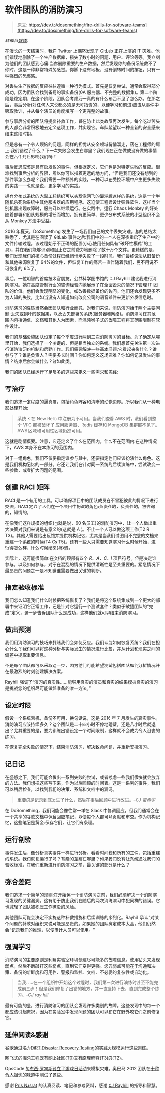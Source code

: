 # 软件团队的消防演习

> 原文:[https://dev.to/dosomething/fire-drills-for-software-teams](https://dev.to/dosomething/fire-drills-for-software-teams)

*转载自[媒体](https://medium.com/@mshmsh5000/fire-drills-for-software-teams-164ba48b10b1)。*

在漫长的一天结束时，我在 Twitter 上偶然发现了 GitLab 正在上演的 IT 灾难。他们错误地删除了一个生产数据库，损失了数小时的问题、用户、评论等等。我立刻为他们的团队感到心痛:当你删除重要的生产数据，然后发现你的备份系统救不了你时，这是一种非常特殊的感觉。你脚下没有地板，没有倒转时间的按钮，只有一种强烈的恐怖感。

对丢失生产数据的反应往往遵循一种行为模式。首先是恢复尝试，通常会取得部分成功，因为团队会找到备用的事实备份(QA 服务器、不完整的数据集)。第二个阶段是稳定期，在这个阶段，团队会考虑万一真的有什么东西不见了怎么办。在那之后，事后分析(对任何人来说都必须是无可指责的，以便学习和前进)应该从事件中吸取教训，并从每个演员的角度填写一个更完整的故事。

参与事后分析的团队将提出补救工作，旨在防止此类故障再次发生。每个吃过苦头的人都会非常积极地去定义这项工作，并实现它。车队希望以一种全新的安全感来结束这段时期。

但是总有一个令人烦恼的问题，同样的担忧从安全领域悄悄溜走，落在工程师的肩上:我们错过了什么？下一次失败会发生在哪里？我们现在正在做或没有做的事情会在六个月后影响我们吗？

事后反思应该是具有启发性的事件，但根据定义，它们也是对特定失败的反应。很难找到事后分析的界限，所以你可以指着更远的地方问，“但是我们还没有想到的那件事怎么办呢？我们需要一种额外的实践，一种可以在受控环境中产生更多失败的实践——也就是说，更多学习的实践。

拥有分布式系统的大型工程组织可以实现像网飞的[混沌猴](https://github.com/netflix/chaosmonkey)这样的系统，这是一个半随机杀死你系统中其他服务器的应用程序。这迫使工程师设计弹性软件，这样当个别机器出现故障时，服务可以继续运行。在实践中，运行 Chaos Monkey 的好处随着部署和团队规模的增长而增加。拥有更简单、更少分布式系统的小型组织不会从 Monkey 方法中受益。

2016 年夏天，DoSomething 发生了一场我们自己的文件丢失灾难。总的总结太熟悉了，尤其是在阅读了 GitLab 事件之后:我们中的一个人在深夜重启了生产中的文件传输过程。该过程始于不正确的配置(小心使用任何具有“破坏性模式”的工具)，并在我们能够识别和阻止它之前费力地删除了数十万个文件。更糟糕的是，我们发现我们的核心备份过程已经悄悄地失败了一段时间。我们最终设法从旧备份和其他来源恢复了 94%的文件，但恢复工作的痛苦一直伴随着我们，更不用说不可恢复的 6%了。

事后，一位明智的首席技术官朋友，公共科学图书馆的 CJ Rayhill 建议我进行消防演习。她在高度管制行业的咨询经验向她展示了在全面毁灭的情况下管理 IT 团队的价值。他们会发现明显的变化，如改善数据备份的访问。他们还会发现更多不为人知的失败，比如当没有人知道如何改变公司的语音邮件来更新外发信息时。

消防演习的性质当然会因团队和行业而异。对我们来说，消防演习始于两个主要问题:丢失或损坏的数据集，以及丢失部署的系统(服务器和网络)。消防演习在其范围内包括通信、文档和其他人为因素，而混沌猴子式的故障工程将其范围限制在软件设计。

我们的基础设施团队设定了每个季度进行两到三次消防演习的目标。为了确定从哪里开始，我们选择了一个关键的、但是相当独立的系统。我们想首先关注第一次进行消防演习的机制和后勤工作。我们需要解决一些基本问题:它看起来像什么？谁参与了？谁是负责人？需要多长时间？你如何定义这场灾难？你如何记录发生的事情？结束后你会做什么？诸如此类。

我们的团队已经运行了足够多的这些来定义一些需求和实践:

## 写治疗

我们追求一定程度的逼真度，包括角色阵容和清晰的动作边界。所以我们从一种电影处理开始:

> 系统 X 在 New Relic 中注册为不可用。当我们查看 AWS 时，我们看到整个 VPC 都被破坏了:应用服务器、Redis 缓存和 MongoDB 集群都不见了。AWS 区域和可用性区域仍然可用。

这就是剧情概要。注意，它还定义了什么在范围内，什么不在范围内:在这种情况下，AWS 本身不在本练习的范围内。

对于一组角色，我们不仅要指定谁参与其中，还要指定他们应该扮演什么角色。这是我们机构记忆的一部分。它还让我们在针对同一系统的后续演练中，尝试改变一些参数，或者扩大问题的范围。

## 创建 RACI 矩阵

RACI 是一个有用的工具，可以确保项目中的团队成员在不冒犯彼此的情况下进行交流。RACI 定义了人们在一个项目中扮演的角色:负责任的，负责任的，被咨询的，知情的。

在像我们这样规模的组织(也就是说，60 名员工)的消防演习中，让一个人做出重大决策对我们来说是有意义的(这就是 *A* )。不止一个人可以做这项工作(T2 R T3)。其他人需要给出反馈并提供机构记忆，尤其是当我们试图用不完整的文档来重建一个系统的时候(T4 Cs T5)。还有一些人只需要知道演习什么时候开始，进行得怎么样，什么时候结束(*就是*)。

实际上，这可能很简单:在文档的顶部有四个 *R、A、C、I* 项目符号。但是决定谁参与，以及如何参与，对于在混乱的情况下提供清晰性是至关重要的。紧急情况下最昂贵的问题之一是不知道谁需要做出关键的判断。

## 指定验收标准

我们怎么知道我们什么时候把系统恢复了？我们是将这个系统集成到一个更大的部署中来证明它正常工作，还是针对它运行一个测试套件？类似于敏捷团队的“完成”定义，这一步告诉团队什么是成功，这样他们就可以结束消防演习。

## 做出预测

我们用消防演习的技巧来打赌我们会如何反应。我们认为如何恢复系统？我们在担心什么？我们可以将这种分析与实际发生的情况进行比较，并从计划和现实之间的偏差中提取重要信息。

不是每个团队都可以采取这一步，因为他们可能希望测试包括团队如何分析情况并在最激烈的时刻创建解决方案。

Rayhill 强调了“演习的真实性……能够用真实的演员和真实的结果模拟真实的演习是挑战您的组织尽可能做好准备的唯一方法。”

## 设定时限

假设一个系统宕机，备份不可用，换句话说，这是 2016 年 7 月发生的真实事件。消防演习应该持续多久？这个团队是二十四小时不停地碰壁，还是八小时后就退出？尤其重要的是，要为训练出错设定一个时间限制，这样就不会成为令人沮丧的练习。

在恢复完全失败的情况下，结束消防演习，解决致命问题，并重新安排演习。

## 记日记

在盛怒之下，我们可能会做出一系列失败的尝试，或者考虑一些我们很快就会放弃的方法。我们想把这些写下来，作为以后回顾的时间表。这是一系列的事件，我们可以稍后检查，以找到我们的决策、系统和文档中的漏洞。

> 重要的是记录到底发生了什么，然后在事后回顾中进行改进。*–CJ 雷希尔*

在 DoSomething，我们可能会像往常一样在 Slack 中协调回应，但我们通常会在一个共享的谷歌文档中保留回应笔记，以便每个人都可以贡献和审查。作为机构记忆，这些笔记是黄金:保存它们，让它们有条理。

## 运行剖验

事件发生后，像分析真实事件一样进行分析。看看时间线和所有的工件，包括重建的系统。我们恢复运行了吗？有趣的差距在哪里？如果我们没有让系统通过我们的验收标准，在我们重新进行消防演习之前，最关键的部分是什么？

## 弥合差距

我们追求一个简单的规则:在开始另一个消防演习之前，我们必须解决一个消防演习发现的关键漏洞。这有助于防止我们在随后的两次消防演习中犯同样的错误。它也减轻了团队被积压工作淹没的风险。

其他团队可能会决定不实施这种补救措施和后续训练的序列化。Rayhill 承认“对某个问题的补救对组织来说可能是昂贵的。如果她的团队确定成本太高，他们仍然会“记录我们的推理，以便审计人员可以使用。"

## 强调学习

消防演习的主要原则是利用实验室环境创建尽可能多的故障信息。使用钻头来发现弱点，然后不断敲打这些弱点，直到它们变得更强。您的弱点可能在于沟通和决策、备份的新鲜度和可用性、警报和监控、文档、不必要的复杂性或自动化。

> 当我……在一个组织中开始这个过程时，我们第一次进行演练时甚至不能完成前三步！但是我们修复了出错的地方，并一直坚持下去，直到完成整个练习。–*CJ ray hill*

最有可能的是，进行消防演习的团队会发现许多类别的故障。这些发现中的每一个都应该引起庆祝，因为在实验室中发现问题的团队可以在它在野外咬它们之前修复它。

## 延伸阅读&感谢

谷歌通过名为[DiRT:Disaster Recovery Testing](https://queue.acm.org/detail.cfm?id=2371516)的实践大规模运行这些训练。

网飞式的混沌工程既有网上社区(T0)又有原理解释(T3)的(T2)。

OpsCode [的杰西·罗宾斯设立了游戏日活动](https://www.usenix.org/legacy/events/lisa11/tech/tech.html#Robbins)来模拟灾难。奥巴马 2012 团队在[十种令人担忧的味道](http://highscalability.com/blog/2016/8/9/10-gameday-failure-testing-scenarios-from-obama-for-america.html)中测试了这些。

感谢 [Pris Nasrat](https://twitter.com/nasrat) 的认真阅读、笔记和参考资料，感谢 [CJ Rayhill](https://www.plos.org/people#loc-cj-rayhill) 的指导和智慧。